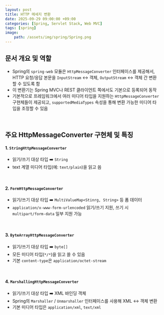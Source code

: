 ```yaml
---
layout: post
title: HTTP 메세지 변환
date: 2025-09-29 09:00:00 +09:00
categories: [Spring, Servlet Stack, Web MVC]
tags: [spring]
image:
    path: /assets/img/spring/Spring.png
---
```


## 문서 개요 및 역할

- Spring의 `spring-web` 모듈은 `HttpMessageConverter` 인터페이스를 제공해서, HTTP 요청/응답 본문을 `InputStream` ↔️ 객체, `OutputStream` ↔️ 객체 간 변환할 수 있도록 함
- 이 변환기는 Spring MVC나 REST 클라이언트 쪽에서도 기본으로 등록되어 동작
- 기본적으로 프레임워크에서 여러 미디어 타입을 지원하는 `HttpMessageConverter` 구현체들이 제공되고, `supportedMediaTypes` 속성을 통해 변환 가능한 미디어 타입을 조정할 수 있음

<br>

## 주요 HttpMessageConverter 구현체 및 특징

#### 1. `StringHttpMessageConverter`

- 읽기/쓰기 대상 타입 ➡️ `String`
- text 계열 미디어 타입(예: `text/plain`)을 읽고 씀

<br>

#### 2. `FormHttpMessageConverter`

- 읽기/쓰기 대상 타입 ➡️ `MultiValueMap<Stinrg, String>` 등 폼 데이터
- `application/x-www-form-urlencoded` 읽기/쓰기 지원, 쓰기 시 `multipart/form-data` 일부 지원 가능

<br>

#### 3. `ByteArrayHttpMessageConverter`

- 읽기/쓰기 대상 타입 ➡️ `byte[]`
- 모든 미디어 타입(`*/*`)을 읽고 쓸 수 있음
- 기본 `content-type`은 `application/octet-stream`

<br>

#### 4. `MarshallingHttpMessageConverter`

- 읽기/쓰기 대상 타입 ➡️ XML 바인딩 객체
- Spring의 `Marshaller` / `Unmarshaller` 인터페이스를 사용해 XML ↔️ 객체 변환
- 기본 미디어 타입은 `application/xml`, `text/xml`

<br>